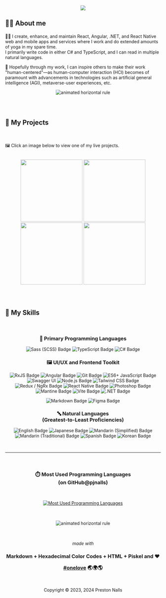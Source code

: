 <div align="center">

<br />

<img src="https://readme-typing-svg.demolab.com?font=Helvetica&size=48&duration=3600&pause=3600&color=999&center=true&&width=940&height=96&lines=Hi, I'm Preston 👋">

</div>

<h2>

**🧑‍💻 About me**

</h2>

👨‍💻 I create, enhance, and maintain React, Angular, .NET, and React Native web and mobile apps and services where I work and do extended amounts of yoga in my spare time.<br/>
I primarily write code in either C# and TypeScript, and I can read in multiple natural languages.

🧬 Hopefully through my work, I can inspire others to make their work "human-centered"—as human-computer interaction (HCI) becomes of paramount with advancements in technologies such as artificial general intelligence (AGI), metaverse-user experiences, etc.

<div align="center"><img  src="assets/hr.gif" alt="animated horizontal rule" /></div>

<h2>

<br/>

**💼 My Projects**

</h2>

<br/>

🖼️ Click an image below to view one of my live projects.

<br />

<div align="center">
  <div align="center">
    <a href="https://pjnalls.github.io/assets/works/supermaterial/"
  target="_blank"
  rel="noopener noreferrer"><img src="assets/works/logo.svg" width="200px" /></a>
    <a href="https://pjnalls.github.io/assets/works/digirain/"
  target="_blank"
  rel="noopener noreferrer"><img src="assets/works/digital-rain.avif" width="200px" /></a>
    <a href="https://pjnalls.github.io/assets/works/global-bmi/"
  target="_blank"
  rel="noopener noreferrer"><img src="assets/works/bmi.avif" width="200px" /></a>
    <a href="https://pjnalls.github.io/assets/works/modulart-01/"
  target="_blank"
  rel="noopener noreferrer"><img src="assets/works/sun.avif" width="200px" /></a>
    <br/>
  </div>
</div>

<h2>

<br />

**🧮 My Skills**

</h2>

<br />

<h3 align="center">
🧬 Primary Programming Languages
</h3>
<div align="center">


![Sass (SCSS) Badge](<https://img.shields.io/badge/sass_(scss)-582745?style=for-the-badge&logo=sass&logoColor=ee87ba>)
![TypeScript Badge](https://img.shields.io/badge/typeScript-203f58?style=for-the-badge&logo=typescript&logoColor=209aec)
![C# Badge](https://img.shields.io/badge/c--sharp-473065?style=for-the-badge&logo=cSharp&logoColor=9780e5)

</div>

<h3 align="center">
🖼️ UI/UX and Frontend Toolkit
</h3>
<div align="center">

![RxJS Badge](https://img.shields.io/badge/rxjs-610425?style=for-the-badge&logo=reactivex&logoColor=e10988)
![Angular Badge](https://img.shields.io/badge/angular-600012?style=for-the-badge&logo=angular&logoColor=dd0032)
![Git Badge](https://img.shields.io/badge/git-4f1c00?style=for-the-badge&logo=git&logoColor=E44C30) ![ES6+ JavaScript Badge](https://img.shields.io/badge/es6+_javascript-583f20?style=for-the-badge&logo=javascript&logoColor=f0db4f) ![Swagger UI](https://img.shields.io/badge/swagger_ui-274200?style=for-the-badge&logo=swagger&logoColor=c7f200) ![Node.js Badge](https://img.shields.io/badge/node.js-2C3e18?style=for-the-badge&logo=node.js&logoColor=bCfeb8)
![Tailwind CSS Badge](https://img.shields.io/badge/tailwind_css-183945?style=for-the-badge&logo=tailwindcss&logoColor=38bdf8)
![Redux / NgRx Badge](https://img.shields.io/badge/redux_/_ngrx-213A5b?style=for-the-badge&logo=redux&logoColor=61dafb) ![React Native Badge](https://img.shields.io/badge/react_native-213A5b?style=for-the-badge&logo=react&logoColor=61dafb) ![Photoshop Badge](https://img.shields.io/badge/photoshop-1c3960?style=for-the-badge&logo=adobephotoshop&logoColor=2da9ff) ![Mantine Badge](https://img.shields.io/badge/mantine-13356f?style=for-the-badge&logo=mantine&logoColor=339bf0)
![Vite Badge](https://img.shields.io/badge/vite-282080?style=for-the-badge&logo=vite&logoColor=a355fe)
![.NET Badge](https://img.shields.io/badge/.net-372065?style=for-the-badge&logo=dotnet&logoColor=9780e5)

![Markdown Badge](https://img.shields.io/badge/markdown-40434a?style=for-the-badge&logo=markdown&logoColor=fff) ![Figma Badge](https://img.shields.io/badge/figma-40434a?style=for-the-badge&logo=figma&logoColor=fff)

<h3 align="center">
🔤 Natural Languages 
<br/>(Greatest-to-Least Proficiencies) 
</h3>
<div align="center">

![English Badge](https://img.shields.io/badge/🇺🇸_English-a00f28?style=for-the-badge)
![Japanese Badge](https://img.shields.io/badge/🇯🇵_Japanese-801848?style=for-the-badge)
![Mandarin (Simplified) Badge](<https://img.shields.io/badge/🇨🇳_Mandarin_(Simplified)-601f68?style=for-the-badge>)<br/>
![Mandarin (Traditional) Badge](<https://img.shields.io/badge/🇹🇼_Mandarin_(Traditional)-601f68?style=for-the-badge>)
![Spanish Badge](https://img.shields.io/badge/🇪🇸_Spanish-402888?style=for-the-badge)
![Korean Badge](https://img.shields.io/badge/🇰🇷_Korean-202890?style=for-the-badge)

</div>

<br/>

---

<h3 align="center">

<br />

⏱️ Most Used Programming Languages
<br />(on GitHub@pjnalls)

</h3>
<div align="center">

<br />

[![Most Used Programming Languages](https://github-readme-stats-sigma-five.vercel.app/api/top-langs?username=pjnalls&theme=tokyonight&show_icons=true&hide_title=true&card_width=848&bg_color=0,3f203f,160020&text_color=ffffff&hide_border=true&hide=css,html,javascript)](https://github.com/pjnalls)

</div>

<br />
<br />

<div align="center"><img  src="assets/hr.gif" alt="animated horizontal rule" /></div>

<br />
<br />

<div align="center">

<footer>

<span>

<i>made with</i>

<h3>
Markdown + Hexadecimal Color Codes + HTML + Piskel and ❤️

<br />

<a href="https://github.com/pjnalls/pjnalls/blob/main/ONELOVE.md"
  target="_blank"
  rel="noopener noreferrer">#onelove</a>
🌏🌍🌎

</h3>

<br />

Copyright © 2023, 2024 Preston Nalls

</footer>
</span>
</div>

<br />
<br />
